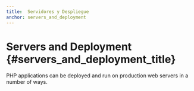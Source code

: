 ```yaml
---
title:  Servidores y Despliegue
anchor: servers_and_deployment
---
```


# Servers and Deployment {#servers_and_deployment_title}

PHP applications can be deployed and run on production web servers in a number of ways.
